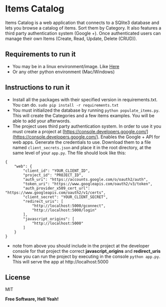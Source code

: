 # Items Catalog

Items Catalog is a web application that connects to a SQlite3 database and lets you browse a catalog
of items. Sort them by Category. It also features a third party authentication system (Google +).
Once authenticated users can manage their own Items (Create, Read, Update, Delete (CRUD)).

## Requirements to run it

  - You may be in a linux environment/image. Like [Here](https://classroom.udacity.com/nanodegrees/nd004/parts/51200cee-6bb3-4b55-b469-7d4dd9ad7765/modules/c57b57d4-29a8-4c5f-9bb8-5d53df3e48f4/lessons/bc938915-0f7e-4550-a48f-82241ab649e3/concepts/a9cf98c8-0325-4c68-b972-58d5957f1a91)
  - Or any other python environment (Mac/Windows)

## Instructions to run it
-   Install all the packages with their specified version in requirements.txt. You can do.
`sudo pip install -r requirements.txt`
-   You must initialized the database by running `python populate_items.py`. This will create the Categories and a few items examples. You will be able to add your afterwords.
-   The project uses third party authentication system. In order to use it you must create a project at
    [https://console.developers.google.com/](https://console.developers.google.com/).
    Enables the Google + API for web apps. Generate the credentials to use. Download them to a file named `client_secrets.json` and place it in the root directory, at the same level of your `app.py`. The file should look like this:
```
{
    "web": {
        "client_id": "YOUR_CLIENT_ID",
        "project_id": "PROJECT_ID",
        "auth_uri": "https://accounts.google.com/o/oauth2/auth",
        "token_uri": "https://www.googleapis.com/oauth2/v3/token",
        "auth_provider_x509_cert_url": "https://www.googleapis.com/oauth2/v1/certs",
        "client_secret": "YOUR_CLIENT_SECRET",
        "redirect_uris": [
            "http://localhost:5000/gconnect",
            "http://localhost:5000/login"
        ],
        "javascript_origins": [
            "http://localhost:5000"
        ]
    }
}
```
-   note from above you should include in the project at the developer console for that project the correct **javascript_origins** and **redirect_uris**
-   Now you can run the project by executing in the console `python app.py`. This will serve the app at http://localhost:5000

License
----

MIT


**Free Software, Hell Yeah!**
